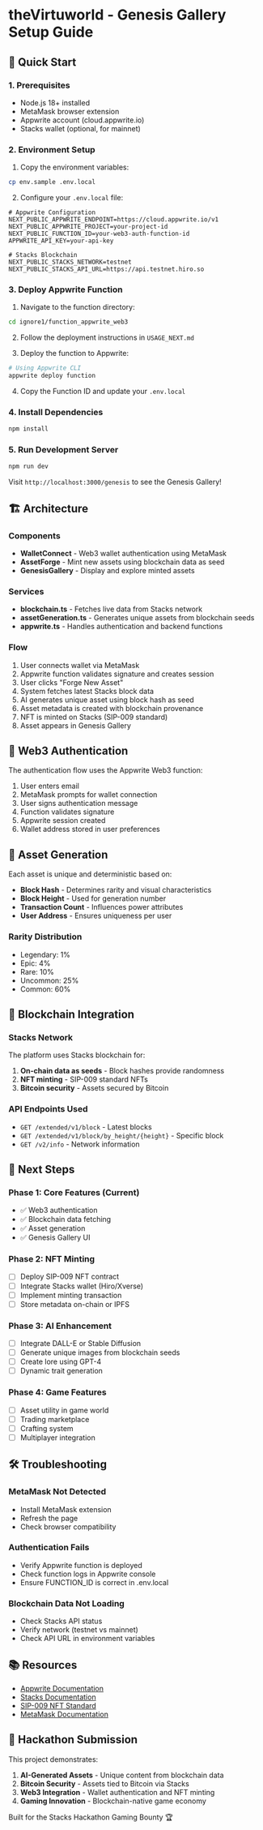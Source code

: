 # theVirtuworld - Genesis Gallery Setup Guide

## 🚀 Quick Start

### 1. Prerequisites

- Node.js 18+ installed
- MetaMask browser extension
- Appwrite account (cloud.appwrite.io)
- Stacks wallet (optional, for mainnet)

### 2. Environment Setup

1. Copy the environment variables:
```bash
cp env.sample .env.local
```

2. Configure your `.env.local` file:

```env
# Appwrite Configuration
NEXT_PUBLIC_APPWRITE_ENDPOINT=https://cloud.appwrite.io/v1
NEXT_PUBLIC_APPWRITE_PROJECT=your-project-id
NEXT_PUBLIC_FUNCTION_ID=your-web3-auth-function-id
APPWRITE_API_KEY=your-api-key

# Stacks Blockchain
NEXT_PUBLIC_STACKS_NETWORK=testnet
NEXT_PUBLIC_STACKS_API_URL=https://api.testnet.hiro.so
```

### 3. Deploy Appwrite Function

1. Navigate to the function directory:
```bash
cd ignore1/function_appwrite_web3
```

2. Follow the deployment instructions in `USAGE_NEXT.md`

3. Deploy the function to Appwrite:
```bash
# Using Appwrite CLI
appwrite deploy function
```

4. Copy the Function ID and update your `.env.local`

### 4. Install Dependencies

```bash
npm install
```

### 5. Run Development Server

```bash
npm run dev
```

Visit `http://localhost:3000/genesis` to see the Genesis Gallery!

## 🏗️ Architecture

### Components

- **WalletConnect** - Web3 wallet authentication using MetaMask
- **AssetForge** - Mint new assets using blockchain data as seed
- **GenesisGallery** - Display and explore minted assets

### Services

- **blockchain.ts** - Fetches live data from Stacks network
- **assetGeneration.ts** - Generates unique assets from blockchain seeds
- **appwrite.ts** - Handles authentication and backend functions

### Flow

1. User connects wallet via MetaMask
2. Appwrite function validates signature and creates session
3. User clicks "Forge New Asset"
4. System fetches latest Stacks block data
5. AI generates unique asset using block hash as seed
6. Asset metadata is created with blockchain provenance
7. NFT is minted on Stacks (SIP-009 standard)
8. Asset appears in Genesis Gallery

## 🔐 Web3 Authentication

The authentication flow uses the Appwrite Web3 function:

1. User enters email
2. MetaMask prompts for wallet connection
3. User signs authentication message
4. Function validates signature
5. Appwrite session created
6. Wallet address stored in user preferences

## 🎨 Asset Generation

Each asset is unique and deterministic based on:

- **Block Hash** - Determines rarity and visual characteristics
- **Block Height** - Used for generation number
- **Transaction Count** - Influences power attributes
- **User Address** - Ensures uniqueness per user

### Rarity Distribution

- Legendary: 1%
- Epic: 4%
- Rare: 10%
- Uncommon: 25%
- Common: 60%

## 🔗 Blockchain Integration

### Stacks Network

The platform uses Stacks blockchain for:

1. **On-chain data as seeds** - Block hashes provide randomness
2. **NFT minting** - SIP-009 standard NFTs
3. **Bitcoin security** - Assets secured by Bitcoin

### API Endpoints Used

- `GET /extended/v1/block` - Latest blocks
- `GET /extended/v1/block/by_height/{height}` - Specific block
- `GET /v2/info` - Network information

## 📝 Next Steps

### Phase 1: Core Features (Current)
- ✅ Web3 authentication
- ✅ Blockchain data fetching
- ✅ Asset generation
- ✅ Genesis Gallery UI

### Phase 2: NFT Minting
- [ ] Deploy SIP-009 NFT contract
- [ ] Integrate Stacks wallet (Hiro/Xverse)
- [ ] Implement minting transaction
- [ ] Store metadata on-chain or IPFS

### Phase 3: AI Enhancement
- [ ] Integrate DALL-E or Stable Diffusion
- [ ] Generate unique images from blockchain seeds
- [ ] Create lore using GPT-4
- [ ] Dynamic trait generation

### Phase 4: Game Features
- [ ] Asset utility in game world
- [ ] Trading marketplace
- [ ] Crafting system
- [ ] Multiplayer integration

## 🛠️ Troubleshooting

### MetaMask Not Detected
- Install MetaMask extension
- Refresh the page
- Check browser compatibility

### Authentication Fails
- Verify Appwrite function is deployed
- Check function logs in Appwrite console
- Ensure FUNCTION_ID is correct in .env.local

### Blockchain Data Not Loading
- Check Stacks API status
- Verify network (testnet vs mainnet)
- Check API URL in environment variables

## 📚 Resources

- [Appwrite Documentation](https://appwrite.io/docs)
- [Stacks Documentation](https://docs.stacks.co)
- [SIP-009 NFT Standard](https://github.com/stacksgov/sips/blob/main/sips/sip-009/sip-009-nft-standard.md)
- [MetaMask Documentation](https://docs.metamask.io)

## 🎯 Hackathon Submission

This project demonstrates:

1. **AI-Generated Assets** - Unique content from blockchain data
2. **Bitcoin Security** - Assets tied to Bitcoin via Stacks
3. **Web3 Integration** - Wallet authentication and NFT minting
4. **Gaming Innovation** - Blockchain-native game economy

Built for the Stacks Hackathon Gaming Bounty 🏆
